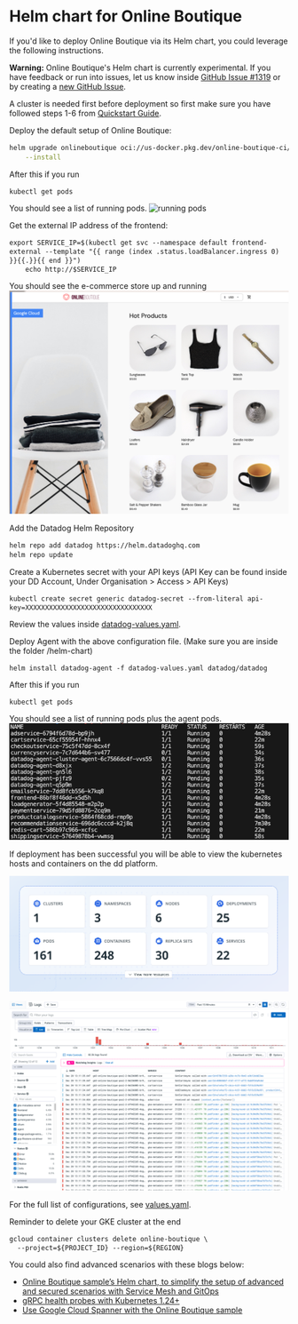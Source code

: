 # Helm chart for Online Boutique

If you'd like to deploy Online Boutique via its Helm chart, you could leverage the following instructions.

**Warning:** Online Boutique's Helm chart is currently experimental. If you have feedback or run into issues, let us know inside [GitHub Issue #1319](https://github.com/GoogleCloudPlatform/microservices-demo/issues/1319) or by creating a [new GitHub Issue](https://github.com/GoogleCloudPlatform/microservices-demo/issues/new/choose).

A cluster is needed first before deployment so first make sure you have followed steps 1-6 from [Quickstart Guide](./README.md).

Deploy the default setup of Online Boutique:
```sh
helm upgrade onlineboutique oci://us-docker.pkg.dev/online-boutique-ci/charts/onlineboutique \
    --install
```

After this if you run
```
kubectl get pods
```

You should see a list of running pods.
![running pods](../img/availablePods.png)

Get the external IP address of the frontend:

```
export SERVICE_IP=$(kubectl get svc --namespace default frontend-external --template "{{ range (index .status.loadBalancer.ingress 0) }}{{.}}{{ end }}")
    echo http://$SERVICE_IP
```

You should see the e-commerce store up and running
![online boutique](../docs/img/onlineBoutique.png)

Add the Datadog Helm Repository
```sh
helm repo add datadog https://helm.datadoghq.com
helm repo update
```

Create a Kubernetes secret with your API keys (API Key can be found inside your DD Account, Under Organisation > Access > API Keys)
```
kubectl create secret generic datadog-secret --from-literal api-key=XXXXXXXXXXXXXXXXXXXXXXXXXXXXXXXX
```

Review the values inside [datadog-values.yaml](./datadog-values.yaml). 

Deploy Agent with the above configuration file. (Make sure you are inside the folder /helm-chart)

```
helm install datadog-agent -f datadog-values.yaml datadog/datadog
```

After this if you run
```
kubectl get pods
```

You should see a list of running pods plus the agent pods.
![running pods](../docs/img/allAvailablePods.png)

If deployment has been successful you will be able to view the kubernetes hosts and containers on the dd platform.

![k8s overview](../docs/img/k8sOverview.png)

![logs available](../docs/img/logsAvailable.png)

For the full list of configurations, see [values.yaml](./values.yaml).

Reminder to delete your GKE cluster at the end
```
gcloud container clusters delete online-boutique \
  --project=${PROJECT_ID} --region=${REGION}
```

You could also find advanced scenarios with these blogs below:
- [Online Boutique sample’s Helm chart, to simplify the setup of advanced and secured scenarios with Service Mesh and GitOps](https://medium.com/google-cloud/246119e46d53)
- [gRPC health probes with Kubernetes 1.24+](https://medium.com/google-cloud/b5bd26253a4c)
- [Use Google Cloud Spanner with the Online Boutique sample](https://medium.com/google-cloud/f7248e077339)
